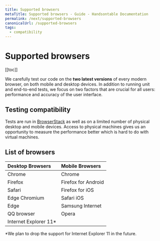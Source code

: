 ```yaml
---
title: Supported browsers
metaTitle: Supported browsers - Guide - Handsontable Documentation
permalink: /next/supported-browsers
canonicalUrl: /supported-browsers
tags:
  - compatibility
---
```


# Supported browsers

[[toc]]

We carefully test our code on the **two latest versions** of every modern browser, on both mobile and desktop devices. In addition to running unit and end-to-end tests, we focus on two factors that are crucial for all users: performance and accuracy of the user interface.

## Testing compatibility

Tests are run in [BrowserStack](https://www.browserstack.com/) as well as on a limited number of physical desktop and mobile devices. Access to physical machines gives us an opportunity to measure the performance better which is hard to do with virtual machines.

## List of browsers

| Desktop Browsers | Mobile Browsers |
| :--- | :--- |
| Chrome | Chrome |
| Firefox | Firefox for Android |
| Safari | Firefox for iOS |
| Edge Chromium | Safari iOS |
| Edge | Samsung Internet |
| QQ browser | Opera |
| Internet Explorer 11* |  |

*We plan to drop the support for Internet Explorer 11 in the future.
